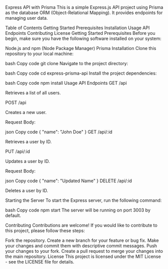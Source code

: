 Express API with Prisma
This is a simple Express.js API project using Prisma as the database ORM (Object-Relational Mapping). It provides endpoints for managing user data.

Table of Contents
Getting Started
Prerequisites
Installation
Usage
API Endpoints
Contributing
License
Getting Started
Prerequisites
Before you begin, make sure you have the following software installed on your system:

Node.js and npm (Node Package Manager)
Prisma
Installation
Clone this repository to your local machine:

bash
Copy code
git clone <repository-url>
Navigate to the project directory:

bash
Copy code
cd express-prisma-api
Install the project dependencies:

bash
Copy code
npm install
Usage
API Endpoints
GET /api

Retrieves a list of all users.

POST /api

Creates a new user.

Request Body:

json
Copy code
{
  "name": "John Doe"
}
GET /api/:id

Retrieves a user by ID.

PUT /api/:id

Updates a user by ID.

Request Body:

json
Copy code
{
  "name": "Updated Name"
}
DELETE /api/:id

Deletes a user by ID.

Starting the Server
To start the Express server, run the following command:

bash
Copy code
npm start
The server will be running on port 3003 by default.

Contributing
Contributions are welcome! If you would like to contribute to this project, please follow these steps:

Fork the repository.
Create a new branch for your feature or bug fix.
Make your changes and commit them with descriptive commit messages.
Push your changes to your fork.
Create a pull request to merge your changes into the main repository.
License
This project is licensed under the MIT License - see the LICENSE file for details.
